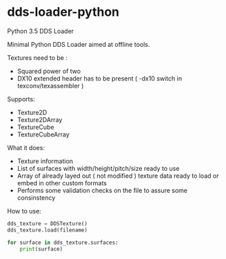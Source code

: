 # dds-loader-python
Python 3.5 DDS Loader 

Minimal Python DDS Loader aimed at offline tools.

Textures need to be : 
- Squared power of two
- DX10 extended header has to be present ( -dx10 switch in texconv/texassembler )

Supports:
- Texture2D
- Texture2DArray
- TextureCube
- TextureCubeArray

What it does:
- Texture information 
- List of surfaces with width/height/pitch/size ready to use
- Array of already layed out ( not modified ) texture data ready to load or embed in other custom formats
- Performs some validation checks on the file to assure some consinstency

How to use:
```python
dds_texture = DDSTexture()
dds_texture.load(filename)

for surface in dds_texture.surfaces:
	print(surface)
```
